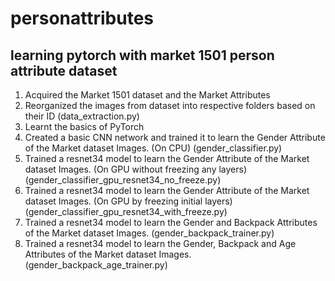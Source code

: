 # personattributes
## learning pytorch with market 1501 person attribute dataset

1.	Acquired the Market 1501 dataset and the Market Attributes
2.	Reorganized the images from dataset into respective folders based on their ID (data_extraction.py)
3.	 Learnt the basics of PyTorch 
4.	Created a basic CNN network and trained it to learn the Gender Attribute of the Market dataset Images. (On CPU) (gender_classifier.py)
5.	Trained a resnet34 model to learn the Gender Attribute of the Market dataset Images. (On GPU without freezing any layers) (gender_classifier_gpu_resnet34_no_freeze.py)
6.	Trained a resnet34 model to learn the Gender Attribute of the Market dataset Images. (On GPU by freezing initial layers) (gender_classifier_gpu_resnet34_with_freeze.py)
7.	Trained a resnet34 model to learn the Gender and Backpack Attributes of the Market dataset Images. (gender_backpack_trainer.py)
8.	Trained a resnet34 model to learn the Gender, Backpack and Age Attributes of the Market dataset Images. (gender_backpack_age_trainer.py)
